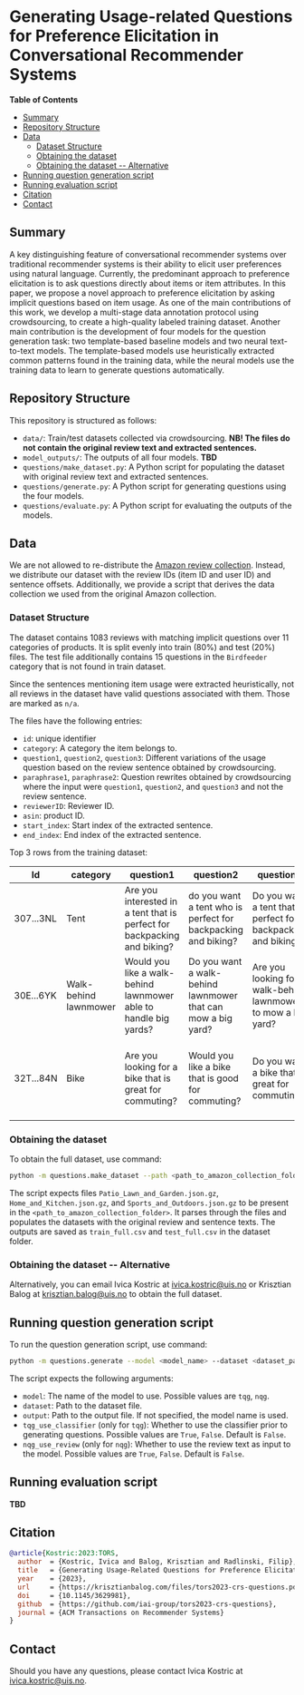 # Generating Usage-related Questions for Preference Elicitation in Conversational Recommender Systems

<!-- START doctoc generated TOC please keep comment here to allow auto update -->
<!-- DON'T EDIT THIS SECTION, INSTEAD RE-RUN doctoc TO UPDATE -->
**Table of Contents**

- [Summary](#summary)
- [Repository Structure](#repository-structure)
- [Data](#data)
  - [Dataset Structure](#dataset-structure)
  - [Obtaining the dataset](#obtaining-the-dataset)
  - [Obtaining the dataset -- Alternative](#obtaining-the-dataset----alternative)
- [Running question generation script](#running-question-generation-script)
- [Running evaluation script](#running-evaluation-script)
- [Citation](#citation)
- [Contact](#contact)

<!-- END doctoc generated TOC please keep comment here to allow auto update -->

## Summary

A key distinguishing feature of conversational recommender systems over traditional recommender systems is their ability to elicit user preferences using natural language.  Currently, the predominant approach to preference elicitation is to ask questions directly about items or item attributes. In this paper, we propose a novel approach to preference elicitation by asking implicit questions based on item usage.  As one of the main contributions of this work, we develop a multi-stage data annotation protocol using crowdsourcing, to create a high-quality labeled training dataset. Another main contribution is the development of four models for the question generation task: two template-based baseline models and two neural text-to-text models.  The template-based models use heuristically extracted common patterns found in the training data, while the neural models use the training data to learn to generate questions automatically.

## Repository Structure

This repository is structured as follows:

  - `data/`: Train/test datasets collected via crowdsourcing. **NB! The files do not contain the original review text and extracted sentences.**
  - `model_outputs/`: The outputs of all four models. **TBD**
  - `questions/make_dataset.py`: A Python script for populating the dataset with original review text and extracted sentences.
  - `questions/generate.py`: A Python script for generating questions using the four models.
  - `questions/evaluate.py`: A Python script for evaluating the outputs of the models.

## Data

We are not allowed to re-distribute the [Amazon review collection](https://nijianmo.github.io/amazon/index.html). Instead, we distribute our dataset with the review IDs (item ID and user ID) and sentence offsets. Additionally, we provide a script that derives the data collection we used from the original Amazon collection.

### Dataset Structure

The dataset contains 1083 reviews with matching implicit questions over 11 categories of products. It is split evenly into train (80%) and test (20%) files.
The test file additionally contains 15 questions in the `Birdfeeder` category that is not found in train dataset.

Since the sentences mentioning item usage were extracted heuristically, not all reviews in the dataset have valid questions associated with them. Those are marked as `n/a`.

The files have the following entries:

  - `id`: unique identifier
  - `category`: A category the item belongs to.
  - `question1`, `question2`, `question3`: Different variations of the usage question based on the review sentence obtained by crowdsourcing.
  - `paraphrase1`, `paraphrase2`: Question rewrites obtained by crowdsourcing where the input were `question1`, `question2`, and `question3` and not the review sentence.
  - `reviewerID`: Reviewer ID.
  - `asin`: product ID.
  - `start_index`: Start index of the extracted sentence.
  - `end_index`: End index of the extracted sentence.

Top 3 rows from the training dataset:

| Id         | category     | question1 |question2 |question3 |paraphrase1 |paraphrase2 |reviewerID|asin|start_index|end_index|
|--------------|-----------|------------|------------|------------|------------|------------|------------|------------|------------|------------|
| 307...3NL         | Tent     | Are you interested in a tent that is perfect for backpacking and biking? |do you want a tent who is perfect for backpacking and biking? |Do you want a tent that's perfect for backpacking and biking? |Can you use a tent that is great for both biking and hiking? |Do you want a comfortable cycling tent? |A2P8B5PMOIE7W|B00A8E2F88|0|34|
| 30E...6YK         | Walk-behind lawnmower     | Would you like a walk-behind lawnmower able to handle big yards? |Do you want a walk-behind lawnmower that can mow a big yard? |Are you looking for walk-behind lawnmower to mow a big yard? |Need a lawnmower that can mow a big yard? |How does a walk behind lawnmower to mow a big yard sound? |AEEI3GYQ5R0O5|B00Q2MGO32|80|139|
| 32T...84N         | Bike     | Are you looking for a bike that is great for commuting? |Would you like a bike that is good for commuting? |Do you want a bike that is great for commuting? |Are you interested in purchasing a bike that makes it easy for commuting? |Do you want a bike that can be used for commuting? |A2RLVLI4RIXPW8|B004Q3N0GI|0|84|


### Obtaining the dataset

To obtain the full dataset, use command:

```bash
python -m questions.make_dataset --path <path_to_amazon_collection_folder>
```

The script expects files `Patio_Lawn_and_Garden.json.gz`, `Home_and_Kitchen.json.gz`, and `Sports_and_Outdoors.json.gz` to be present in the `<path_to_amazon_collection_folder>`. It parses through the files and populates the datasets with the original review and sentence texts.
The outputs are saved as `train_full.csv` and `test_full.csv` in the dataset folder.

### Obtaining the dataset -- Alternative

Alternatively, you can email Ivica Kostric at <ivica.kostric@uis.no> or Krisztian Balog at <krisztian.balog@uis.no> to obtain the full dataset.


## Running question generation script

To run the question generation script, use command:

```bash
python -m questions.generate --model <model_name> --dataset <dataset_path>
```

The script expects the following arguments:

  - `model`: The name of the model to use. Possible values are `tqg`, `nqg`.
  - `dataset`: Path to the dataset file.
  - `output`: Path to the output file. If not specified, the model name is used.
  - `tqg_use_classifier` (only for `tqg`): Whether to use the classifier prior to generating questions. Possible values are `True`, `False`. Default is `False`.
  - `nqg_use_review` (only for `nqg`): Whether to use the review text as input to the model. Possible values are `True`, `False`. Default is `False`.


## Running evaluation script

**TBD**

## Citation

```bibtex
@article{Kostric:2023:TORS,
  author  = {Kostric, Ivica and Balog, Krisztian and Radlinski, Filip},
  title   = {Generating Usage-Related Questions for Preference Elicitation in Conversational Recommender Systems},
  year    = {2023},
  url     = {https://krisztianbalog.com/files/tors2023-crs-questions.pdf},
  doi     = {10.1145/3629981},
  github  = {https://github.com/iai-group/tors2023-crs-questions},
  journal = {ACM Transactions on Recommender Systems}
}
```

## Contact

Should you have any questions, please contact Ivica Kostric at <ivica.kostric@uis.no>.
